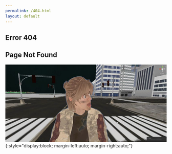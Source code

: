 ```yaml
---
permalink: /404.html
layout: default
---
```


<style type="text/css" media="screen">
  .container {
    margin: 10px auto;
    max-width: 600px;
    text-align: center;
  }
  h1 {
    margin: 30px 0;
    font-size: 4em;
    line-height: 1;
    letter-spacing: -1px;
  }
</style>
## Error 404
## Page Not Found
![LW_media](./assets/media/images/screenshots/404_error.jpg){:style="display:block; margin-left:auto; margin-right:auto;"}
